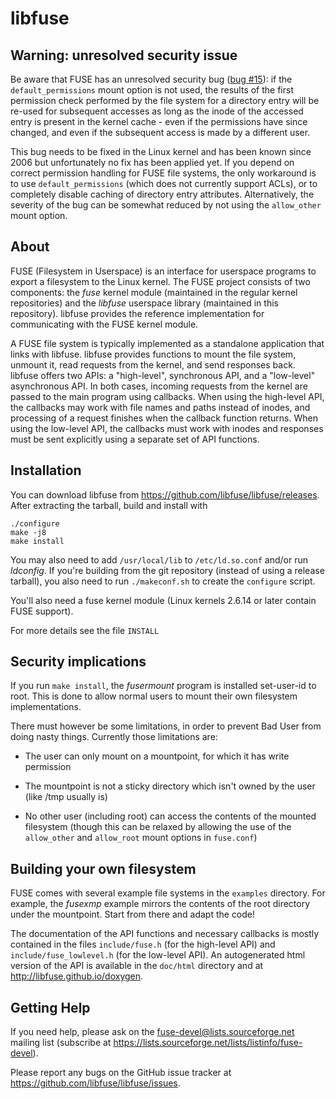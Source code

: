 libfuse
=======

Warning: unresolved security issue
----------------------------------

Be aware that FUSE has an unresolved security bug
([bug #15](https://github.com/libfuse/libfuse/issues/15)): if the
`default_permissions` mount option is not used, the results of the
first permission check performed by the file system for a directory
entry will be re-used for subsequent accesses as long as the inode of
the accessed entry is present in the kernel cache - even if the
permissions have since changed, and even if the subsequent access is
made by a different user.

This bug needs to be fixed in the Linux kernel and has been known
since 2006 but unfortunately no fix has been applied yet. If you
depend on correct permission handling for FUSE file systems, the only
workaround is to use `default_permissions` (which does not currently
support ACLs), or to completely disable caching of directory entry
attributes. Alternatively, the severity of the bug can be somewhat
reduced by not using the `allow_other` mount option.


About
-----

FUSE (Filesystem in Userspace) is an interface for userspace programs
to export a filesystem to the Linux kernel. The FUSE project consists
of two components: the *fuse* kernel module (maintained in the regular
kernel repositories) and the *libfuse* userspace library (maintained
in this repository). libfuse provides the reference implementation
for communicating with the FUSE kernel module.

A FUSE file system is typically implemented as a standalone
application that links with libfuse. libfuse provides functions to
mount the file system, unmount it, read requests from the kernel, and
send responses back. libfuse offers two APIs: a "high-level",
synchronous API, and a "low-level" asynchronous API. In both cases,
incoming requests from the kernel are passed to the main program using
callbacks. When using the high-level API, the callbacks may work with
file names and paths instead of inodes, and processing of a request
finishes when the callback function returns. When using the low-level
API, the callbacks must work with inodes and responses must be sent
explicitly using a separate set of API functions.


Installation
------------

You can download libfuse from
https://github.com/libfuse/libfuse/releases. After extracting the
tarball, build and install with

    ./configure
    make -j8
    make install

You may also need to add `/usr/local/lib` to `/etc/ld.so.conf` and/or
run *ldconfig*. If you're building from the git repository (instead of
using a release tarball), you also need to run `./makeconf.sh` to
create the `configure` script.

You'll also need a fuse kernel module (Linux kernels 2.6.14 or later
contain FUSE support).

For more details see the file `INSTALL`

Security implications
---------------------

If you run `make install`, the *fusermount* program is installed
set-user-id to root.  This is done to allow normal users to mount
their own filesystem implementations.

There must however be some limitations, in order to prevent Bad User from
doing nasty things.  Currently those limitations are:

  - The user can only mount on a mountpoint, for which it has write
    permission

  - The mountpoint is not a sticky directory which isn't owned by the
    user (like /tmp usually is)

  - No other user (including root) can access the contents of the
    mounted filesystem (though this can be relaxed by allowing the use
    of the `allow_other` and `allow_root` mount options in `fuse.conf`)


Building your own filesystem
------------------------------

FUSE comes with several example file systems in the `examples`
directory. For example, the *fusexmp* example mirrors the contents of
the root directory under the mountpoint. Start from there and adapt
the code!

The documentation of the API functions and necessary callbacks is
mostly contained in the files `include/fuse.h` (for the high-level
API) and `include/fuse_lowlevel.h` (for the low-level API). An
autogenerated html version of the API is available in the `doc/html`
directory and at http://libfuse.github.io/doxygen.


Getting Help
------------

If you need help, please ask on the <fuse-devel@lists.sourceforge.net>
mailing list (subscribe at
https://lists.sourceforge.net/lists/listinfo/fuse-devel).

Please report any bugs on the GitHub issue tracker at
https://github.com/libfuse/libfuse/issues.

